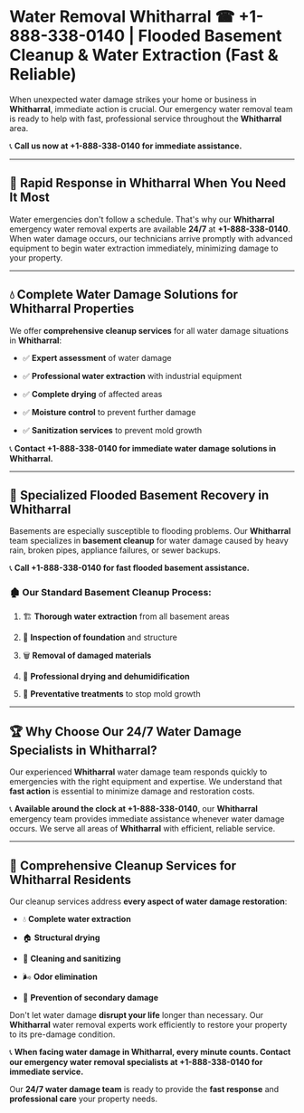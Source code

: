 # Water Removal Whitharral ☎ +1-888-338-0140 | Flooded Basement Cleanup & Water Extraction (Fast & Reliable)

When unexpected water damage strikes your home or business in **Whitharral**, immediate action is crucial. Our emergency water removal team is ready to help with fast, professional service throughout the **Whitharral** area. 

📞 **Call us now at +1-888-338-0140 for immediate assistance.**
---
## 🚀 Rapid Response in Whitharral When You Need It Most
Water emergencies don't follow a schedule. That's why our **Whitharral** emergency water removal experts are available **24/7** at **+1-888-338-0140**. When water damage occurs, our technicians arrive promptly with advanced equipment to begin water extraction immediately, minimizing damage to your property.
---
## 💧 Complete Water Damage Solutions for Whitharral Properties
We offer **comprehensive cleanup services** for all water damage situations in **Whitharral**:
- ✅ **Expert assessment** of water damage  
- ✅ **Professional water extraction** with industrial equipment  
- ✅ **Complete drying** of affected areas  
- ✅ **Moisture control** to prevent further damage  
- ✅ **Sanitization services** to prevent mold growth  
📞 **Contact +1-888-338-0140 for immediate water damage solutions in Whitharral.**
---
## 🌊 Specialized Flooded Basement Recovery in Whitharral
Basements are especially susceptible to flooding problems. Our **Whitharral** team specializes in **basement cleanup** for water damage caused by heavy rain, broken pipes, appliance failures, or sewer backups. 
📞 **Call +1-888-338-0140 for fast flooded basement assistance.**
### 🏚️ Our Standard Basement Cleanup Process:
1. 🏗️ **Thorough water extraction** from all basement areas  
2. 🔎 **Inspection of foundation** and structure  
3. 🗑️ **Removal of damaged materials**  
4. 💨 **Professional drying and dehumidification**  
5. 🚫 **Preventative treatments** to stop mold growth  
---
## 🏆 Why Choose Our 24/7 Water Damage Specialists in Whitharral?
Our experienced **Whitharral** water damage team responds quickly to emergencies with the right equipment and expertise. We understand that **fast action** is essential to minimize damage and restoration costs.
📞 **Available around the clock at +1-888-338-0140**, our **Whitharral** emergency team provides immediate assistance whenever water damage occurs. We serve all areas of **Whitharral** with efficient, reliable service.
---
## 🧹 Comprehensive Cleanup Services for Whitharral Residents
Our cleanup services address **every aspect of water damage restoration**:
- 💧 **Complete water extraction**  
- 🏠 **Structural drying**  
- 🧼 **Cleaning and sanitizing**  
- 🌬️ **Odor elimination**  
- 🚫 **Prevention of secondary damage**  
Don't let water damage **disrupt your life** longer than necessary. Our **Whitharral** water removal experts work efficiently to restore your property to its pre-damage condition.
📞 **When facing water damage in Whitharral, every minute counts. Contact our emergency water removal specialists at +1-888-338-0140 for immediate service.**
Our **24/7 water damage team** is ready to provide the **fast response** and **professional care** your property needs.
